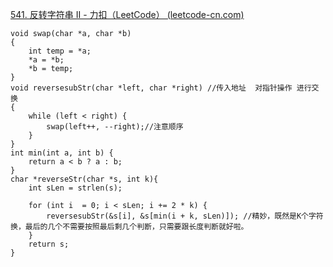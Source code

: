 [541. 反转字符串 II - 力扣（LeetCode） (leetcode-cn.com)](https://leetcode-cn.com/problems/reverse-string-ii/)

```
void swap(char *a, char *b)
{
    int temp = *a;
    *a = *b;
    *b = temp;
}
void reversesubStr(char *left, char *right) //传入地址  对指针操作 进行交换
{
    while (left < right) {
        swap(left++, --right);//注意顺序
    }
}
int min(int a, int b) {
    return a < b ? a : b;
}
char *reverseStr(char *s, int k){
    int sLen = strlen(s);
    
    for (int i  = 0; i < sLen; i += 2 * k) {
        reversesubStr(&s[i], &s[min(i + k, sLen)]); //精妙，既然是K个字符换，最后的几个不需要按照最后剩几个判断，只需要跟长度判断就好啦。
    }
    return s;
}

```

